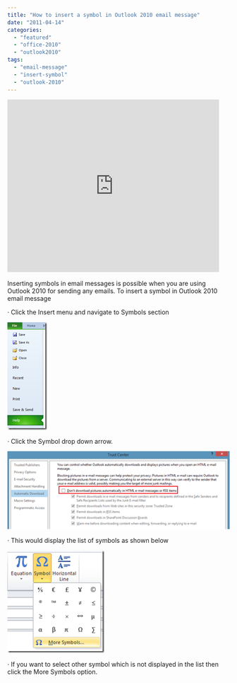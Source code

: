 ```yaml
---
title: "How to insert a symbol in Outlook 2010 email message"
date: "2011-04-14"
categories: 
  - "featured"
  - "office-2010"
  - "outlook2010"
tags: 
  - "email-message"
  - "insert-symbol"
  - "outlook-2010"
---
```


<iframe width="480" height="390" src="http://www.youtube.com/embed/e1zSM-H0NNw" frameborder="0" allowfullscreen></iframe>

Inserting symbols in email messages is possible when you are using Outlook 2010 for sending any emails. To insert a symbol in Outlook 2010 email message

· Click the Insert menu and navigate to Symbols section

[![image](/assets/images/image_thumb37.png "image")](/assets/images/image35.png)

· Click the Symbol drop down arrow.

[![image](/assets/images/image_thumb38.png "image")](/assets/images/image36.png)

· This would display the list of symbols as shown below

[![image](/assets/images/4_image_thumb40.png "image")](/assets/images/image37.png)

· If you want to select other symbol which is not displayed in the list then click the More Symbols option.
